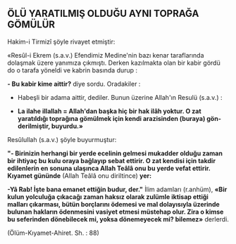 ## ÖLÜ YARATILMIŞ OLDUĞU AYNI TOPRAĞA GÖMÜLÜR

Hakim-i Tirmizî şöyle rivayet etmiştir:

«Resûl-i Ekrem (s.a.v.) Efendimiz Medine'nin bazı kenar taraflarında dolaşmak üzere yanımı­za çıkmıştı. Derken kazılmakta olan bir kabir gördü do o tarafa yöneldi ve kabrin basında du­rup :

**- Bu kabir kime aittir?** diye sordu. Orada­kiler :

-  Habeşli bir adama aittir, dediler. Bunun üzerine Allah'ın Resulü (s.a.v.) :

-  **La ilahe illallah = Allah'dan başka hiç bir hak ilâh yoktur. O zat yaratıldığı toprağına gömülmek için kendi arazisinden (buraya) gön­derilmiştir, buyurdu.»**

Resûlullah (s.a.v.) şöyle buyurmuştur:

**"- Birinizin herhangi bir yerde ecelinin gel­mesi mukadder olduğu zaman bir ihtiyaç bu kulu oraya bağlayıp sebat ettirir. O zat kendisi için takdir edilenlerin en sonuna ulaşınca Allah Teâlâ onu bu yerde vefat ettirir. Kıyamet günün­de** (Allah Teâlâ onu diriltince) **yer:**

**-Yâ Rab! İşte bana emanet ettiğin budur, der."**
İlim adamları (r.anhüm), **«Bir kulun yolcu­luğa çıkacağı zaman haksız olarak zulümle iktisap ettiği malları çıkarması, bütün borçlarını ödemesi ve mal dolayısıyla üzerinde bulunan hakların ödenmesini vasiyet etmesi müstehap olur. Zira o kimse bu seferinden dönebilecek mi, yoksa dönemeyecek mi? bilemez»** derlerdi.

(Ölüm-Kıyamet-Ahiret. Sh. : 88)
